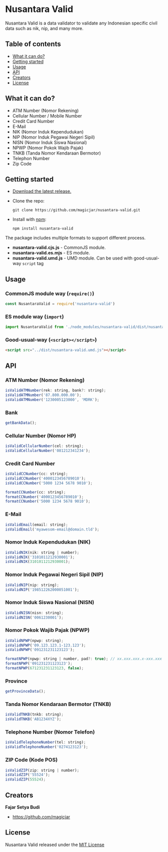 # Nusantara Valid

Nusantara Valid is a data validator to validate any Indonesian specific civil data such as nik, nip, and many more.

## Table of contents

- [What it can do?](#what-it-can-do)
- [Getting started](#getting-started)
- [Usage](#usage)
- [API](#api)
- [Creators](#creators)
- [License](#license)

## What it can do?

- ATM Number (Nomor Rekening)
- Cellular Number / Mobile Number
- Credit Card Number
- E-Mail
- NIK (Nomor Induk Kependudukan)
- NIP (Nomor Induk Pegawai Negeri Sipil)
- NISN (Nomor Induk Siswa Nasional)
- NPWP (Nomor Pokok Wajib Pajak)
- TNKB (Tanda Nomor Kendaraan Bermotor)
- Telephon Number
- Zip Code

## Getting started

- [Download the latest release.](https://github.com/magicjar/nusantara-valid/)
- Clone the repo:

    `git clone https://github.com/magicjar/nusantara-valid.git`
- Install with [npm](https://www.npmjs.com/):
    
    `npm install nusantara-valid`

The package includes multiple formats to support different process.
- **nusantara-valid.cjs.js** - CommonJS module.
- **nusantara-valid.es.mjs** - ES module.
- **nusantara-valid.umd.js** - UMD module. Can be used with good-usual-way `script` tag

## Usage

### CommonJS module way (`require()`)
``` javascript
const NusantaraValid = require('nusantara-valid')
```

### ES module way (`import`)
``` javascript
import NusantaraValid from './node_modules/nusantara-valid/dist/nusantara-valid.es.mjs'
```

### Good-usual-way (`<script></script>`)
``` html
<script src="../dist/nusantara-valid.umd.js"></script>
```

## API

### ATM Number (Nomor Rekening)
``` javascript
isValidATMNumber(rek: string, bank?: string);
isValidATMNumber('87.800.000.00');
isValidATMNumber('1230005123000', 'MDRK');
```

### Bank
``` javascript
getBankData();
```

### Cellular Number (Nomor HP)
``` javascript
isValidCellularNumber(cel: string);
isValidCellularNumber('081212341234');
```

### Credit Card Number
``` javascript
isValidCCNumber(cc: string);
isValidCCNumber('4000123456789010');
isValidCCNumber('5000 1234 5678 9010');

formatCCNumber(cc: string);
formatCCNumber('4000123456789010');
formatCCNumber('5000 1234 5678 9010');
```

### E-Mail
``` javascript
isValidEmail(email: string);
isValidEmail('myawesom-email@domain.tld');
```

### Nomor Induk Kependudukan (NIK)
``` javascript
isValidNIK(nik: string | number);
isValidNIK('3101011212930001');
isValidNIK(3101011212930001);
```

### Nomor Induk Pegawai Negeri Sipil (NIP)
``` javascript
isValidNIP(nip: string);
isValidNIP('198512262000051001');
```

### Nomor Induk Siswa Nasional (NISN)
``` javascript
isValidNISN(nisn: string);
isValidNISN('0061230001');
```

### Nomor Pokok Wajib Pajak (NPWP)
``` javascript
isValidNPWP(npwp: string);
isValidNPWP('09.123.123.1-123.123');
isValidNPWP('091231231123123');

formatNPWP(npwp: string | number, pad?: true); // xx.xxx.xxx.x-xxx.xxx
formatNPWP('091231231123123');
formatNPWP(671231231123123, false);
```

### Province
``` javascript
getProvinceData();
```

### Tanda Nomor Kendaraan Bermotor (TNKB)
``` javascript
isValidTNKB(tnkb: string);
isValidTNKB('AB1234XYZ');
```

### Telephone Number (Nomor Telefon)
``` javascript
isValidTelephoneNumber(tel: string);
isValidTelephoneNumber('0274123123');
```

### ZIP Code (Kode POS)
``` javascript
isValidZIP(zip: string | number);
isValidZIP('55524');
isValidZIP(55524);
```

## Creators

**Fajar Setya Budi**

- <https://github.com/magicjar>

## License

Nusantara Valid released under the [MIT License](https://github.com/magicjar/nusantara-valid/blob/master/LICENSE)